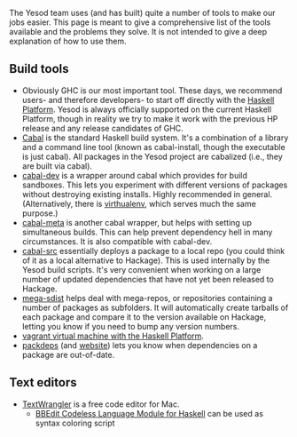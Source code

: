 The Yesod team uses (and has built) quite a number of tools to make our jobs easier. This page is meant to give a comprehensive list of the tools available and the problems they solve. It is not intended to give a deep explanation of how to use them.

## Build tools
* Obviously GHC is our most important tool. These days, we recommend users- and therefore developers- to start off directly with the [Haskell Platform](http://hackage.haskell.org/platform/). Yesod is always officially supported on the current Haskell Platform, though in reality we try to make it work with the previous HP release and any release candidates of GHC.
* [Cabal](http://www.haskell.org/cabal/) is the standard Haskell build system. It's a combination of a library and a command line tool (known as cabal-install, though the executable is just cabal). All packages in the Yesod project are cabalized (i.e., they are built via cabal).
* [cabal-dev](http://hackage.haskell.org/package/cabal-dev) is a wrapper around cabal which provides for build sandboxes. This lets you experiment with different versions of packages without destroying existing installs. Highly recommended in general. (Alternatively, there is [virthualenv](http://hackage.haskell.org/package/virthualenv), which serves much the same purpose.)
* [cabal-meta](http://hackage.haskell.org/package/cabal-meta) is another cabal wrapper, but helps with setting up simultaneous builds. This can help prevent dependency hell in many circumstances. It is also compatible with cabal-dev.
* [cabal-src](https://github.com/yesodweb/cabal-src/blob/master/README.md) essentially deploys a package to a local repo (you could think of it as a local alternative to Hackage). This is used internally by the Yesod build scripts. It's very convenient when working on a large number of updated dependencies that have not yet been released to Hackage.
* [mega-sdist](https://github.com/snoyberg/mega-sdist#readme) helps deal with mega-repos, or repositories containing a number of packages as subfolders. It will automatically create tarballs of each package and compare it to the version available on Hackage, letting you know if you need to bump any version numbers.
* [vagrant virtual machine with the Haskell Platform](http://www.yesodweb.com/blog/2012/10/haskell-vm).
* [packdeps](http://hackage.haskell.org/package/packdeps) (and [website](http://packdeps.haskellers.com/)) lets you know when dependencies on a package are out-of-date.

## Text editors
* [TextWrangler](http://www.barebones.com/products/TextWrangler/) is a free code editor for Mac.
    * [BBEdit Codeless Language Module for Haskell](http://code.google.com/p/bbedit-haskell/) can be used as syntax coloring script

